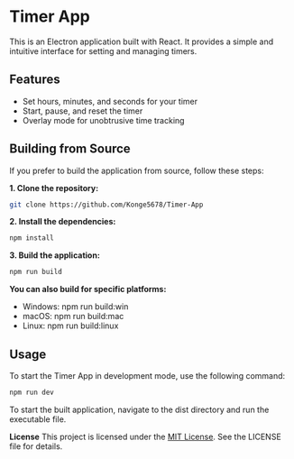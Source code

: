 # Timer App

This is an Electron application built with React. It provides a simple and intuitive interface for setting and managing timers.

## Features

- Set hours, minutes, and seconds for your timer
- Start, pause, and reset the timer
- Overlay mode for unobtrusive time tracking


## Building from Source

If you prefer to build the application from source, follow these steps:

**1. Clone the repository:**
```sh
git clone https://github.com/Konge5678/Timer-App
```

**2. Install the dependencies:**
 ```sh
npm install
```
**3. Build the application:**
```sh
npm run build
```
**You can also build for specific platforms:**

- Windows: npm run build:win
- macOS: npm run build:mac
- Linux: npm run build:linux

## Usage
To start the Timer App in development mode, use the following command:
```sh
npm run dev
```
To start the built application, navigate to the dist directory and run the executable file.

**License**
This project is licensed under the [MIT License](https://opensource.org/license/mit). See the LICENSE file for details.


